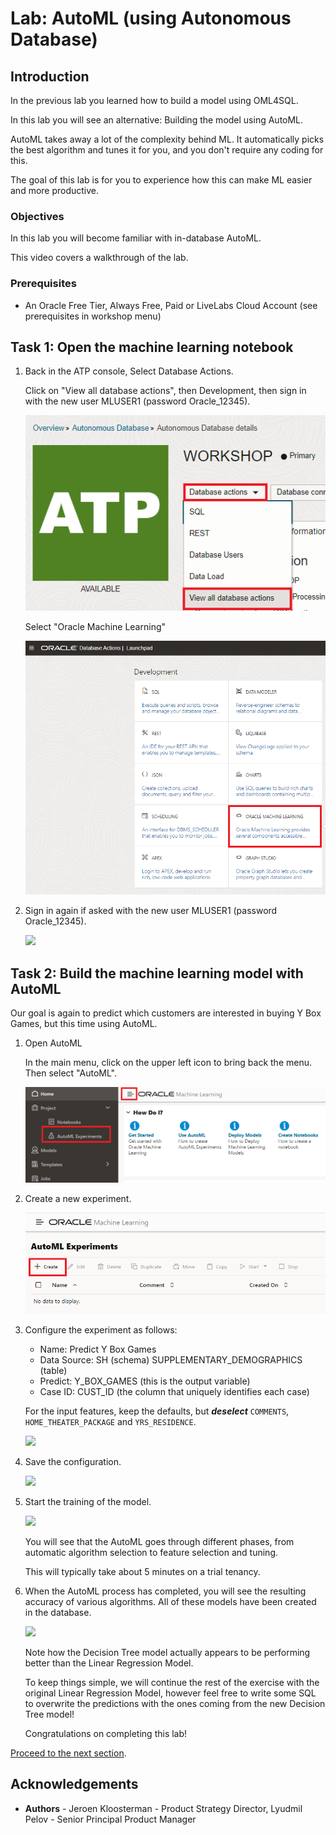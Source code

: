 # Lab: AutoML (using Autonomous Database)

## Introduction

In the previous lab you learned how to build a model using OML4SQL.

In this lab you will see an alternative: Building the model using AutoML.

AutoML takes away a lot of the complexity behind ML. It automatically picks the best algorithm and tunes it for you, and you don't require any coding for this.

The goal of this lab is for you to experience how this can make ML easier and more productive.

### Objectives

In this lab you will become familiar with in-database AutoML.

This video covers a walkthrough of the lab.

[](youtube:qvQF0u5Axi0)

### Prerequisites

* An Oracle Free Tier, Always Free, Paid or LiveLabs Cloud Account (see prerequisites in workshop menu)

## Task 1: Open the machine learning notebook

1. Back in the ATP console, Select Database Actions.

   Click on "View all database actions", then Development, then sign in with the new user MLUSER1 (password Oracle_12345).

   ![](images/service-console.png)

   Select "Oracle Machine Learning"

   ![](images/open-notebook.png)

2. Sign in again if asked with the new user MLUSER1 (password Oracle_12345).

   ![](images/sign-in-mluser.png)

## Task 2: Build the machine learning model with AutoML

Our goal is again to predict which customers are interested in buying Y Box Games, but this time using AutoML.

1. Open AutoML

   In the main menu, click on the upper left icon to bring back the menu. Then select "AutoML".

   ![](images/open-automl.png)

2. Create a new experiment.

    ![](images/create-exp.png)

3. Configure the experiment as follows:

   - Name: Predict Y Box Games
   - Data Source: SH (schema) SUPPLEMENTARY\_DEMOGRAPHICS (table)
   - Predict: Y\_BOX\_GAMES (this is the output variable)
   - Case ID: CUST\_ID (the column that uniquely identifies each case)

   For the input features, keep the defaults, but **_deselect_** <code>COMMENTS</code>, <code>HOME_THEATER_PACKAGE</code> and <code>YRS_RESIDENCE</code>.

    ![](images/exp-settings.png)

4. Save the configuration.

    ![](images/exp-save.png)

5. Start the training of the model.

    ![](images/start-training.png)

   You will see that the AutoML goes through different phases, from automatic algorithm selection to feature selection and tuning.

   This will typically take about 5 minutes on a trial tenancy.

6. When the AutoML process has completed, you will see the resulting accuracy of various algorithms. All of these models have been created in the database.

    ![](images/result-automl.png)

   Note how the Decision Tree model actually appears to be performing better than the Linear Regression Model.

   To keep things simple, we will continue the rest of the exercise with the original Linear Regression Model, however feel free to write some SQL to overwrite the predictions with the ones coming from the new Decision Tree model!

   Congratulations on completing this lab!

[Proceed to the next section](#next).

## Acknowledgements
* **Authors** - Jeroen Kloosterman - Product Strategy Director, Lyudmil Pelov - Senior Principal Product Manager
